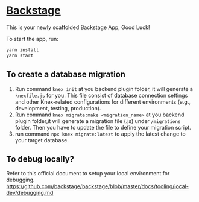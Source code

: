 # [Backstage](https://backstage.io)

This is your newly scaffolded Backstage App, Good Luck!

To start the app, run:

```sh
yarn install
yarn start
```

## To create a database migration
1. Run command `knex init` at you backend plugin folder, it will generate a `knexfile.js` for you. 
This file consist of database connection settings and other Knex-related configurations for different environments (e.g., development, testing, production).
2. Run command `knex migrate:make <migration_name>` at you backend plugin folder,it will generate a migration file (.js) under `/migrations` folder.
Then you have to update the file to define your migration script.
3. run command `npx knex migrate:latest` to apply the latest change to your target database.

## To debug locally?
Refer to this official document to setup your local environment for debugging.
https://github.com/backstage/backstage/blob/master/docs/tooling/local-dev/debugging.md